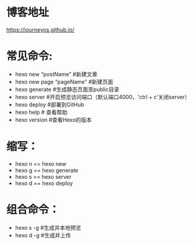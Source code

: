 # 博客地址
https://journeyos.github.io/


# 常见命令:
- hexo new “postName” #新建文章
- hexo new page “pageName” #新建页面
- hexo generate #生成静态页面至public目录
- hexo server #开启预览访问端口（默认端口4000，'ctrl + c’关闭server）
- hexo deploy #部署到GitHub
- hexo help # 查看帮助
- hexo version #查看Hexo的版本

# 缩写：
- hexo n == hexo new
- hexo g == hexo generate
- hexo s == hexo server
- hexo d == hexo deploy

# 组合命令：
- hexo s -g #生成并本地预览
- hexo d -g #生成并上传